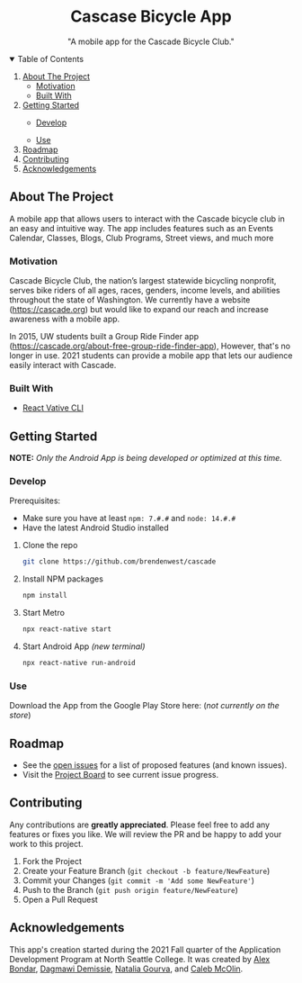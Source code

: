 <!-- PROJECT NAME -->
<p align="center">
  <h1 align="center">Cascase Bicycle App</h1>
  <p align="center">
    "A mobile app for the Cascade Bicycle Club."
  </p>
</p>

<!-- TABLE OF CONTENTS -->
<details open="open">
  <summary>Table of Contents</summary>
  <ol>
    <li>
      <a href="#about-the-project">About The Project</a>
      <ul>
        <li><a href="#motivation">Motivation</a></li>
      </ul>
      <ul>
        <li><a href="#built-with">Built With</a></li>
      </ul>
    </li>
    <li><a href="#getting-started">Getting Started</a></li>
      <ul>
        <li><a href="#develop">Develop</a></li>
      </ul>
      <ul>
        <li><a href="#use">Use</a></li>
      </ul>
    <li><a href="#roadmap">Roadmap</a></li>
    <li><a href="#contributing">Contributing</a></li>
    <li><a href="#acknowledgements">Acknowledgements</a></li>
  </ol>
</details>

<!-- ABOUT THE PROJECT -->
## About The Project

A mobile app that allows users to interact with the Cascade bicycle club in an easy and intuitive way. The app includes features such as an Events Calendar, Classes, Blogs, Club Programs, Street views, and much more

### Motivation

Cascade Bicycle Club, the nation’s largest statewide bicycling nonprofit, serves bike riders of all ages, races, genders, income levels, and abilities throughout the state of Washington. We currently have a website (https://cascade.org) but would like to expand our reach and increase awareness with a mobile app.

In 2015, UW students built a Group Ride Finder app (https://cascade.org/about-free-group-ride-finder-app), However, that's no longer in use. 2021 students can provide a mobile app that lets our audience easily interact with Cascade. 

### Built With

- [React Vative CLI](https://reactnative.dev/)

<!-- GETTING STARTED -->
## Getting Started

**NOTE:** _Only the Android App is being developed or optimized at this time._

### Develop

Prerequisites:
- Make sure you have at least `npm: 7.#.#` and `node: 14.#.#`
- Have the latest Android Studio installed

1. Clone the repo
   ```sh
   git clone https://github.com/brendenwest/cascade
   ```
2. Install NPM packages 
   ```sh
   npm install
   ```
3. Start Metro
   ```sh
   npx react-native start
   ```
4. Start Android App _(new terminal)_
   ```sh
   npx react-native run-android
   ```
   
### Use

Download the App from the Google Play Store here: (_not currently on the store_)

<!-- ROADMAP -->
## Roadmap

- See the [open issues](https://github.com/brendenwest/cascade/issues) for a list of proposed features (and known issues).
- Visit the [Project Board](https://github.com/brendenwest/cascade/projects/3) to see current issue progress.

<!-- CONTRIBUTING -->
## Contributing

Any contributions are **greatly appreciated**. Please feel free to add any features or fixes you like. We will review the PR and be happy to add your work to this project.

1. Fork the Project
2. Create your Feature Branch (`git checkout -b feature/NewFeature`)
3. Commit your Changes (`git commit -m 'Add some NewFeature'`)
4. Push to the Branch (`git push origin feature/NewFeature`)
5. Open a Pull Request

<!-- ACKNOWLEDGEMENTS -->
## Acknowledgements

This app's creation started during the 2021 Fall quarter of  the Application Development Program at North Seattle College. It was created by [Alex Bondar](https://github.com/zmagar), [Dagmawi Demissie](https://github.com/dagmawidemissie17), [Natalia Gourva](https://github.com/nataliagourova), and [Caleb McOlin](https://github.com/CalebMcOlin).